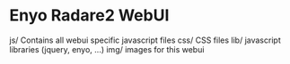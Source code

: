 Enyo Radare2 WebUI
==================

js/
	Contains all webui specific javascript files
css/
	CSS files
lib/
	javascript libraries (jquery, enyo, ...)
img/
	images for this webui
